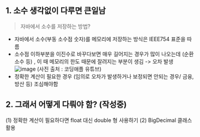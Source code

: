
## 1. 소수 생각없이 다루면 큰일남

> 자바에서 소수를 저장하는 방법?

- 자바에서 소수(부동 소수점 숫자)를 메모리에 저장하는 방식은 IEEE754 표준을 따름
- 소수점 이하부분을 이진수로 바꾸다보면 매우 길어지는 경우가 많이 나오는데 (순환소수 등) , 이 때 메모리의 한도 때문에 잘려지는 부분이 생김 -> 오차 발생
![image](https://github.com/ws1811/cs-study/assets/98735772/1dfd65b0-6b47-4689-9d49-ebe5c40b5a7e) (사진 출처 : 코딩애플 유튜브)
- 정확한 계산이 필요한 경우 (임의로 오차가 발생하거나 보정되면 안되는 경우/ 금융, 방산 등) 조심해야함

  
## 2. 그래서 어떻게 다뤄야 함? (작성중)
(1) 정확한 계산이 필요하다면 float 대신 double 형 사용하기
(2) BigDecimal 클래스 활용


